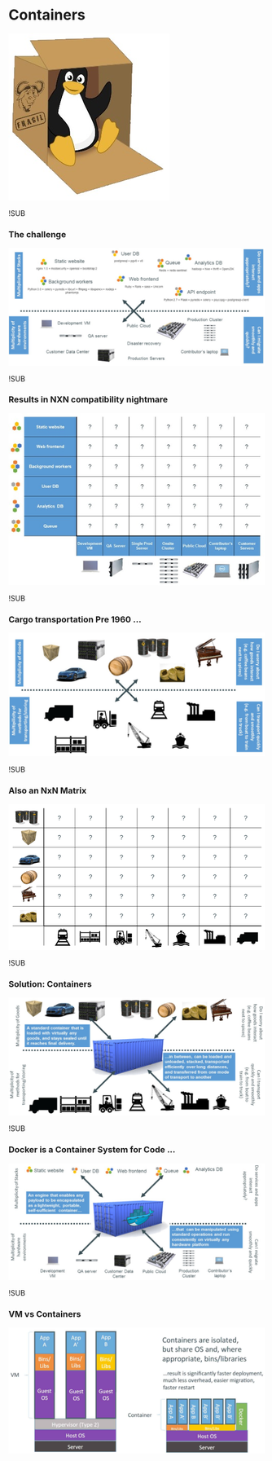 # Containers
![lcx](images/linux-container.jpg)

!SUB
### The challenge
![challenge](images/00_challenge.jpg)

!SUB
### Results in NXN compatibility nightmare
![matrix](images/01_matrix.jpg)

!SUB
### Cargo transportation Pre 1960 ...
![cargo1960](images/02_cargo-pre-1960.jpg)

!SUB
### Also an NxN Matrix
![matrix2](images/03_matrix.png)

!SUB
### Solution: Containers
![solution](images/04_solution.jpg)

!SUB
### Docker is a Container System for Code ...
![solution2](images/06_container-system-as-code.jpg)

!SUB
### VM vs Containers
![contenaterVsVM](images/07_vm-compare.jpg)